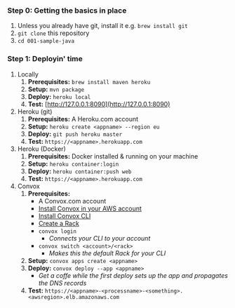 ### Step 0: Getting the basics in place

1. Unless you already have git, install it e.g. `brew install git`
2. `git clone` this repository
3. `cd 001-sample-java`

### Step 1: Deployin' time

1. Locally
   1. **Prerequisites:** `brew install maven heroku`
   2. **Setup:** `mvn package`
   3. **Deploy:** `heroku local`
   4. **Test:** [http://127.0.0.1:8090](http://127.0.0.1:8090)
2. Heroku (git)
   1. **Prerequisites:** A Heroku.com account
   2. **Setup:** `heroku create <appname> --region eu`
   3. **Deploy:** `git push heroku master`
   4. **Test:** `https://<appname>.herokuapp.com`
3. Heroku (Docker)
   1. **Prerequisites:** Docker installed & running on your machine
   2. **Setup:** `heroku container:login`
   3. **Deploy:** `heroku container:push web`
   4. **Test:** `https://<appname>.herokuapp.com`
4. Convox
   1. **Prerequisites:**
      * A Convox.com account
      * [Install Convox in your AWS account](https://convox.com/docs/installing-a-rack/)
      * [Install Convox CLI](https://convox.com/docs/installation/)
      * [Create a Rack](https://convox.com/docs/installing-a-rack/)
      * `convox login`
         * _Connects your CLI to your account_
      * `convox switch <account>/<rack>`
         * _Makes this the default Rack for your CLI_
   2. **Setup:** `convox apps create <appname>`
   3. **Deploy:** `convox deploy --app <appname>`
      * _Get a coffe while the first deploy sets up the app and propagates the DNS records_
   4. **Test:** `https://<appname>-<processname>-<something>.<awsregion>.elb.amazonaws.com`
